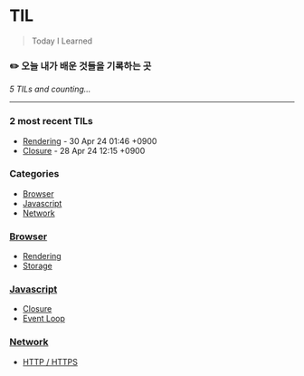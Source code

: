 # TIL
> Today I Learned

### ✏️  오늘 내가 배운 것들을 기록하는 곳


_5 TILs and counting..._

---

### 2 most recent TILs

- [Rendering](Browser/Rendering.md) - 30 Apr 24 01:46 +0900
- [Closure](Javascript/Closure.md) - 28 Apr 24 12:15 +0900

### Categories

- [Browser](#browser)
- [Javascript](#javascript)
- [Network](#network)

### [Browser](#browser)
- [Rendering](Browser/Rendering.md)
- [Storage](Browser/Storage.md)

### [Javascript](#javascript)
- [Closure](Javascript/Closure.md)
- [Event Loop](Javascript/EventLoop.md)

### [Network](#network)
- [HTTP / HTTPS](Network/http.md)

[1]: https://simonwillison.net/2020/Apr/20/self-rewriting-readme/
[2]: https://github.com/jbranchaud/til
[3]: https://github.com/cflynn07/github-action-til-autoformat-readme

